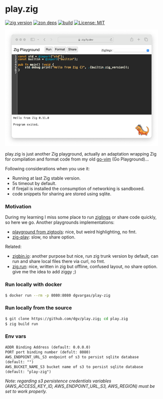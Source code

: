 # play.zig
[![zig version](https://img.shields.io/badge/0.13.0-orange?style=flat&logo=zig&label=Zig&color=%23eba742)](https://ziglang.org/download/)
[![zon deps](https://img.shields.io/badge/deps%20-7-orange?color=%23eba742)](https://github.com/dgv/play.zig/blob/main/build.zig.zon)
[![build](https://github.com/dgv/play.zig/actions/workflows/build.yml/badge.svg)](https://github.com/dgv/play.zig/actions/workflows/build.yml)
[![License: MIT](https://img.shields.io/badge/license-MIT-yellow.svg)](https://opensource.org/licenses/MIT)

![play.zig](https://github.com/dgv/play.zig/blob/main/screenshot.png)

play.zig is just another Zig playground, actually an adaptation wrapping Zig for compilation and format code from my old [go-vim](https://github.com/dgv/go-vim) (Go Playground)...

Following considerations when you use it:

- Running at last Zig stable version.
- 5s timeout by default.
- if firejail is installed the consumption of networking is sandboxed.
- code snippets for sharing are stored using sqlite.

### Motivation

During my learning I miss some place to run [ziglings](https://codeberg.org/ziglings/exercises/) or share code quickly, so here we go. Another playgrounds implementations:

- [playground from zigtools](https://github.com/zigtools/playground): nice, but weird highlighting, no fmt.
- [zig-play](https://github.com/gsquire/zig-play): slow, no share option.

Related:

- [zigbin.io](https://zigbin.io/): another purpose but nice, run zig trunk version by default, can run and share local files there via curl, no fmt.
- [zig.run](https://github.com/jlauman/zig.run): nice, written in zig but offline, confused layout, no share option. give me the idea to add ziggy ;)

### Run locally with docker

```bash
$ docker run --rm -p 8080:8080 dgvargas/play-zig
```

### Run locally from the source
```bash
$ git clone https://github.com/dgv/play.zig; cd play.zig
$ zig build run
```

### Env vars

```
ADDR Binding Address (default: 0.0.0.0)
PORT port binding number (defult: 8080)
AWS_ENDPOINT_URL_S3 endpoint of s3 to persist sqlite database (default: "")
AWS_BUCKET_NAME_S3 bucket name of s3 to persist sqlite database (default: "play-zig")
```
_Note: regarding s3 persistence credentials variables (AWS_ACCESS_KEY_ID, AWS_ENDPOINT_URL_S3, AWS_REGION) must be set to work properly._
